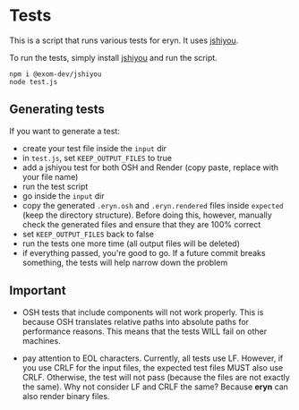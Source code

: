 # Tests

This is a script that runs various tests for eryn. It uses [jshiyou](https://github.com/exom-dev/jshiyou).

To run the tests, simply install [jshiyou](https://github.com/exom-dev/jshiyou) and run the script.

```shell
npm i @exom-dev/jshiyou
node test.js
```

## Generating tests

If you want to generate a test:

- create your test file inside the `input` dir
- in `test.js`, set `KEEP_OUTPUT_FILES` to true
- add a jshiyou test for both OSH and Render (copy paste, replace  with your file name)
- run the test script
- go inside the `input` dir
- copy the generated `.eryn.osh` and `.eryn.rendered` files inside `expected` (keep the directory structure).
Before doing this, however, manually check the generated files and ensure that they are 100% correct
- set `KEEP_OUTPUT_FILES` back to false
- run the tests one more time (all output files will be deleted)
- if everything passed, you're good to go. If a future commit breaks something, the tests
will help narrow down the problem

## Important

- OSH tests that include components will not work properly. This is because OSH translates relative
paths into absolute paths for performance reasons. This means that the tests WILL fail on other machines.

- pay attention to EOL characters. Currently, all tests use LF. However, if you use CRLF for the input files, the expected
test files MUST also use CRLF. Otherwise, the test will not pass (because the files are not exactly the same). Why not
consider LF and CRLF the same? Because **eryn** can also render binary files.